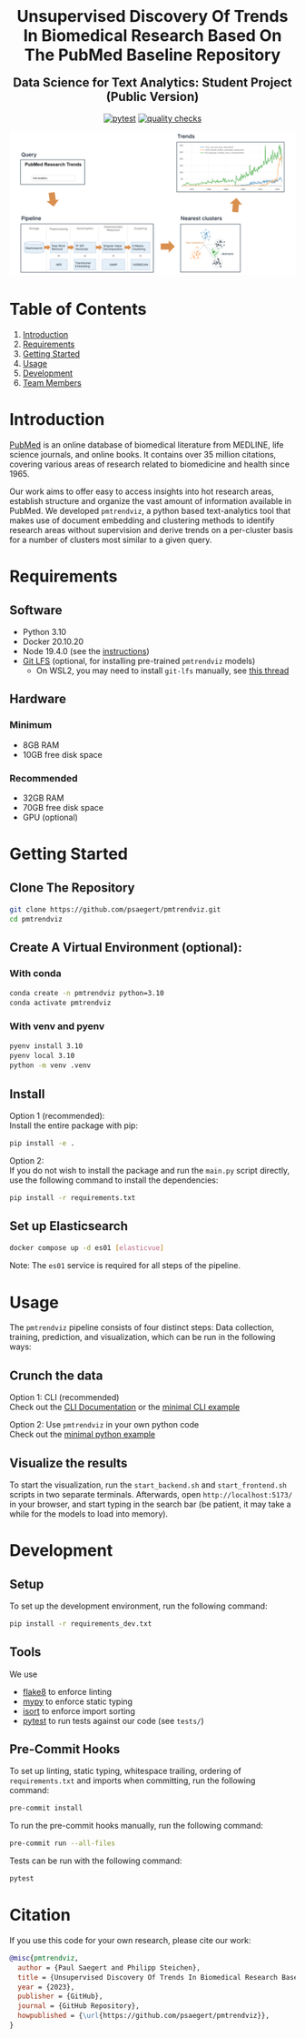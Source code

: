 <h1 align="center" style="margin-top: 0px;">Unsupervised Discovery Of Trends In Biomedical Research Based On The PubMed Baseline Repository</h1>
<h2 align="center" style="margin-top: 0px;">Data Science for Text Analytics: Student Project (Public Version)</h2>

<div align="center">

[![pytest](https://github.com/psaegert/pmtrendviz/actions/workflows/pytest.yml/badge.svg)](https://github.com/psaegert/pmtrendviz/actions/workflows/pytest.yml)
[![quality checks](https://github.com/psaegert/pmtrendviz/actions/workflows/pre-commit.yml/badge.svg)](https://github.com/psaegert/pmtrendviz/actions/workflows/pre-commit.yml)

</div>

![Visual Abstract](images/visual_abstract.png)

# Table of Contents
1. [Introduction](#introduction)
1. [Requirements](#requirements)
1. [Getting Started](#getting-started)
1. [Usage](#usage)
2. [Development](#development)
3. [Team Members](#team-members)


# Introduction
[PubMed](https://pubmed.ncbi.nlm.nih.gov/) is an online database of biomedical literature from MEDLINE, life science journals, and online books. It contains over 35 million citations, covering various areas of research related to biomedicine and health since 1965.

Our work aims to offer easy to access insights into hot research areas, establish structure and organize the vast amount of information available in PubMed.
We developed `pmtrendviz`, a python based text-analytics tool that makes use of document embedding and clustering methods to identify research areas without supervision and derive trends on a per-cluster basis for a number of clusters most similar to a given query.

# Requirements
## Software
- Python 3.10
- Docker 20.10.20
- Node 19.4.0 (see the [instructions](docs/install_node.md))
- [Git LFS](https://git-lfs.com/) (optional, for installing pre-trained `pmtrendviz` models)
  - On WSL2, you may need to install `git-lfs` manually, see [this thread](https://stackoverflow.com/questions/68867420/how-to-install-git-lfs-on-wsl2)

## Hardware
### Minimum
- 8GB RAM
- 10GB free disk space

### Recommended
- 32GB RAM
- 70GB free disk space
- GPU (optional)

# Getting Started

## Clone The Repository

```bash
git clone https://github.com/psaegert/pmtrendviz.git
cd pmtrendviz
```

## Create A Virtual Environment (optional):

### With conda

```bash
conda create -n pmtrendviz python=3.10
conda activate pmtrendviz
```

### With venv and pyenv

```bash
pyenv install 3.10
pyenv local 3.10
python -m venv .venv
```

## Install

Option 1 (recommended):<br>
Install the entire package with pip:
```bash
pip install -e .
```

Option 2:<br>
If you do not wish to install the package and run the `main.py` script directly, use the following command to install the dependencies:

```bash
pip install -r requirements.txt
```

## Set up Elasticsearch
```bash
docker compose up -d es01 [elasticvue]
```

Note: The `es01` service is required for all steps of the pipeline.

# Usage
The `pmtrendviz` pipeline consists of four distinct steps: Data collection, training, prediction, and visualization, which can be run in the following ways:
## Crunch the data
Option 1: CLI (recommended)<br>
Check out the [CLI Documentation](docs/cli.md) or the [minimal CLI example](docs/minimal_cli_example.md)

Option 2: Use `pmtrendviz` in your own python code<br>
Check out the [minimal python example](docs/minimal_python_example.md)

## Visualize the results
To start the visualization, run the `start_backend.sh` and `start_frontend.sh` scripts in two separate terminals.
Afterwards, open `http://localhost:5173/` in your browser, and start typing in the search bar (be patient, it may take a while for the models to load into memory).

# Development

## Setup
To set up the development environment, run the following command:
```bash
pip install -r requirements_dev.txt
```

## Tools
We use
- [flake8](https://pypi.org/project/flake8/) to enforce linting
- [mypy](https://pypi.org/project/mypy/) to enforce static typing
- [isort](https://pypi.org/project/isort/) to enforce import sorting
- [pytest](https://pypi.org/project/pytest/) to run tests against our code (see `tests/`)

## Pre-Commit Hooks
To set up linting, static typing, whitespace trailing, ordering of `requirements.txt` and imports when committing, run the following command:
```bash
pre-commit install
```

To run the pre-commit hooks manually, run the following command:
```bash
pre-commit run --all-files
```

Tests can be run with the following command:
```bash
pytest
```

# Citation

If you use this code for your own research, please cite our work:

```bibtex
@misc{pmtrendviz,
  author = {Paul Saegert and Philipp Steichen},
  title = {Unsupervised Discovery Of Trends In Biomedical Research Based On The PubMed Baseline Repository},
  year = {2023},
  publisher = {GitHub},
  journal = {GitHub Repository},
  howpublished = {\url{https://github.com/psaegert/pmtrendviz}},
}
```